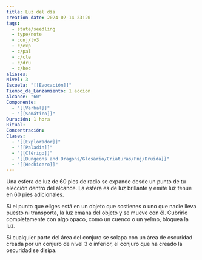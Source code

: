 ```yaml
---
title: Luz del día
creation date: 2024-02-14 23:20
tags:
  - state/seedling
  - type/note
  - conj/lv3
  - c/exp
  - c/pal
  - c/cle
  - c/dru
  - c/hec
aliases: 
Nivel: 3
Escuela: "[[Evocación]]"
Tiempo_de_Lanzamiento: 1 accion
Alcance: "60"
Componente:
  - "[[Verbal]]"
  - "[[Somático]]"
Duración: 1 hora
Ritual: 
Concentración: 
Clases:
  - "[[Explorador]]"
  - "[[Paladín]]"
  - "[[Clérigo]]"
  - "[[Dungeons and Dragons/Glosario/Criaturas/Pnj/Druida]]"
  - "[[Hechicero]]"
---
```

Una esfera de luz de 60 pies de radio se expande desde un punto de tu elección dentro del alcance. La esfera es de luz brillante y emite luz tenue en 60 pies adicionales.

Si el punto que eliges está en un objeto que sostienes o uno que nadie lleva puesto ni transporta, la luz emana del objeto y se mueve con él. Cubrirlo completamente con algo opaco, como un cuenco o un yelmo, bloquea la luz.

Si cualquier parte del área del conjuro se solapa con un área de oscuridad creada por un conjuro de nivel 3 o inferior, el conjuro que ha creado la oscuridad se disipa.